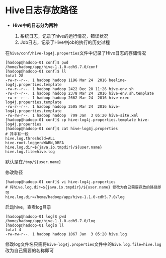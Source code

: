 # Hive日志存放路径

- **Hive中的日志分为两种**

	1. 系统日志，记录了hive的运行情况，错误状况
	2. Job日志，记录了Hive中job的执行的历史过程

在`hive/conf/hive-log4j.properties`文件中记录了Hive日志的存储情况

	[hadoop@hadoop-01 conf]$ pwd
	/home/hadoop/app/hive-1.1.0-cdh5.7.0/conf
	[hadoop@hadoop-01 conf]$ ll
	total 28
	-rw-r--r--. 1 hadoop hadoop 1196 Mar 24  2016 beeline-log4j.properties.template
	-rw-r--r--. 1 hadoop hadoop 2422 Dec 28 11:26 hive-env.sh
	-rw-r--r--. 1 hadoop hadoop 2378 Mar 24  2016 hive-env.sh.template
	-rw-r--r--. 1 hadoop hadoop 2662 Mar 24  2016 hive-exec-log4j.properties.template
	-rw-r--r--. 1 hadoop hadoop 3505 Mar 24  2016 hive-log4j.properties.template
	-rw-rw-r--. 1 hadoop hadoop  709 Jan  3 05:20 hive-site.xml
	[hadoop@hadoop-01 conf]$ cp hive-log4j.properties.template hive-log4j.properties
	[hadoop@hadoop-01 conf]$ cat hive-log4j.properties
	# 其中有一段
	hive.log.threshold=ALL
	hive.root.logger=WARN,DRFA
	hive.log.dir=${java.io.tmpdir}/${user.name}
	hive.log.file=hive.log
默认是在`/tmp/${user.name}`

修改路径

	[hadoop@hadoop-01 conf]$ vi hive-log4j.properties
	# 将hive.log.dir=${java.io.tmpdir}/${user.name} 修改为自己需要存放的路径即可
	hive.log.dir=/home/hadoop/app/hive-1.1.0-cdh5.7.0/log
	
启动hive，查看log目录

	[hadoop@hadoop-01 log]$ pwd
	/home/hadoop/app/hive-1.1.0-cdh5.7.0/log
	[hadoop@hadoop-01 log]$ ll
	total 4
	-rw-rw-r--. 1 hadoop hadoop 1067 Jan  3 05:20 hive.log

修改log文件名只需将`hive-log4j.properties`文件中的`hive.log.file=hive.log`改为自己需要的名称即可
	

	

	
	
